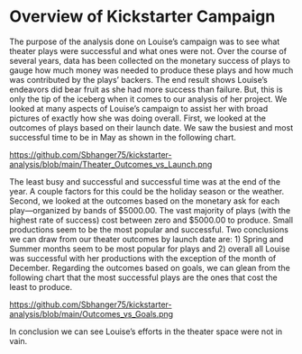 # Overview of Kickstarter Campaign
The purpose of the analysis done on Louise’s campaign was to see what theater plays were successful and what ones were not.  Over the course of several years, data has been collected on the monetary success of plays to gauge how much money was needed to produce these plays and how much was contributed by the plays’ backers.  The end result shows Louise’s endeavors did bear fruit as she had more success than failure.
But, this is only the tip of the iceberg when it comes to our analysis of her project.
We looked at many aspects of Louise’s campaign to assist her with broad pictures of exactly how she was doing overall.  First, we looked at the outcomes of plays based on their launch date.  We saw the busiest and most successful time to be in May as shown in the following chart.

https://github.com/Sbhanger75/kickstarter-analysis/blob/main/Theater_Outcomes_vs_Launch.png
 
The least busy and successful and successful time was at the end of the year.  A couple factors for this could be the holiday season or the weather.  Second, we looked at the outcomes based on the monetary ask for each play—organized by bands of $5000.00.  The vast majority of plays (with the highest rate of success) cost between zero and $5000.00 to produce.  Small productions seem to be the most popular and successful.
Two conclusions we can draw from our theater outcomes by launch date are:  1)  Spring and Summer months seem to be most popular for plays and 2)  overall all Louise was successful with her productions with the exception of the month of December.
Regarding the outcomes based on goals, we can glean from the following chart that the most successful plays are the ones that cost the least to produce.

https://github.com/Sbhanger75/kickstarter-analysis/blob/main/Outcomes_vs_Goals.png
 
In conclusion we can see Louise’s efforts in the theater space were not in vain.
